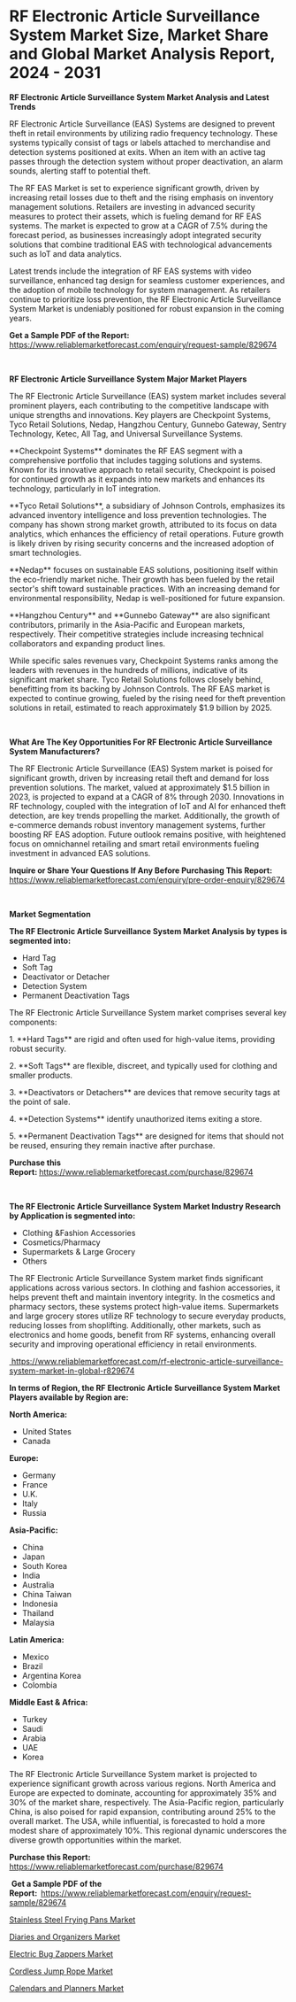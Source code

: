<p><h1>RF Electronic Article Surveillance System Market Size, Market Share and Global Market Analysis Report, 2024 - 2031</h1></p><p><strong>RF Electronic Article Surveillance System Market Analysis and Latest Trends</strong></p>
<p><p>RF Electronic Article Surveillance (EAS) Systems are designed to prevent theft in retail environments by utilizing radio frequency technology. These systems typically consist of tags or labels attached to merchandise and detection systems positioned at exits. When an item with an active tag passes through the detection system without proper deactivation, an alarm sounds, alerting staff to potential theft.</p><p>The RF EAS Market is set to experience significant growth, driven by increasing retail losses due to theft and the rising emphasis on inventory management solutions. Retailers are investing in advanced security measures to protect their assets, which is fueling demand for RF EAS systems. The market is expected to grow at a CAGR of 7.5% during the forecast period, as businesses increasingly adopt integrated security solutions that combine traditional EAS with technological advancements such as IoT and data analytics.</p><p>Latest trends include the integration of RF EAS systems with video surveillance, enhanced tag design for seamless customer experiences, and the adoption of mobile technology for system management. As retailers continue to prioritize loss prevention, the RF Electronic Article Surveillance System Market is undeniably positioned for robust expansion in the coming years.</p></p>
<p><strong>Get a Sample PDF of the Report:&nbsp;</strong> <a href="https://www.reliablemarketforecast.com/enquiry/request-sample/829674?utm_campaign=1870&utm_medium=2&utm_source=Github&utm_content=ia&utm_term=18122024&utm_id=rf-electronic-article-surveillance-system">https://www.reliablemarketforecast.com/enquiry/request-sample/829674</a></p>
<p>&nbsp;</p>
<p><strong>RF Electronic Article Surveillance System Major Market Players</strong></p>
<p><p>The RF Electronic Article Surveillance (EAS) system market includes several prominent players, each contributing to the competitive landscape with unique strengths and innovations. Key players are Checkpoint Systems, Tyco Retail Solutions, Nedap, Hangzhou Century, Gunnebo Gateway, Sentry Technology, Ketec, All Tag, and Universal Surveillance Systems.</p><p>**Checkpoint Systems** dominates the RF EAS segment with a comprehensive portfolio that includes tagging solutions and systems. Known for its innovative approach to retail security, Checkpoint is poised for continued growth as it expands into new markets and enhances its technology, particularly in IoT integration.</p><p>**Tyco Retail Solutions**, a subsidiary of Johnson Controls, emphasizes its advanced inventory intelligence and loss prevention technologies. The company has shown strong market growth, attributed to its focus on data analytics, which enhances the efficiency of retail operations. Future growth is likely driven by rising security concerns and the increased adoption of smart technologies.</p><p>**Nedap** focuses on sustainable EAS solutions, positioning itself within the eco-friendly market niche. Their growth has been fueled by the retail sector's shift toward sustainable practices. With an increasing demand for environmental responsibility, Nedap is well-positioned for future expansion.</p><p>**Hangzhou Century** and **Gunnebo Gateway** are also significant contributors, primarily in the Asia-Pacific and European markets, respectively. Their competitive strategies include increasing technical collaborators and expanding product lines.</p><p>While specific sales revenues vary, Checkpoint Systems ranks among the leaders with revenues in the hundreds of millions, indicative of its significant market share. Tyco Retail Solutions follows closely behind, benefitting from its backing by Johnson Controls. The RF EAS market is expected to continue growing, fueled by the rising need for theft prevention solutions in retail, estimated to reach approximately $1.9 billion by 2025.</p></p>
<p>&nbsp;</p>
<p><strong>What Are The Key Opportunities For RF Electronic Article Surveillance System Manufacturers?</strong></p>
<p><p>The RF Electronic Article Surveillance (EAS) System market is poised for significant growth, driven by increasing retail theft and demand for loss prevention solutions. The market, valued at approximately $1.5 billion in 2023, is projected to expand at a CAGR of 8% through 2030. Innovations in RF technology, coupled with the integration of IoT and AI for enhanced theft detection, are key trends propelling the market. Additionally, the growth of e-commerce demands robust inventory management systems, further boosting RF EAS adoption. Future outlook remains positive, with heightened focus on omnichannel retailing and smart retail environments fueling investment in advanced EAS solutions.</p></p>
<p><strong>Inquire or Share Your Questions If Any Before Purchasing This Report:</strong> <a href="https://www.reliablemarketforecast.com/enquiry/pre-order-enquiry/829674?utm_campaign=1870&utm_medium=2&utm_source=Github&utm_content=ia&utm_term=18122024&utm_id=rf-electronic-article-surveillance-system">https://www.reliablemarketforecast.com/enquiry/pre-order-enquiry/829674</a></p>
<p>&nbsp;</p>
<p><strong>Market Segmentation</strong></p>
<p><strong>The RF Electronic Article Surveillance System Market Analysis by types is segmented into:</strong></p>
<p><ul><li>Hard Tag</li><li>Soft Tag</li><li>Deactivator or Detacher</li><li>Detection System</li><li>Permanent Deactivation Tags</li></ul></p>
<p><p>The RF Electronic Article Surveillance System market comprises several key components: </p><p>1. **Hard Tags** are rigid and often used for high-value items, providing robust security. </p><p>2. **Soft Tags** are flexible, discreet, and typically used for clothing and smaller products. </p><p>3. **Deactivators or Detachers** are devices that remove security tags at the point of sale. </p><p>4. **Detection Systems** identify unauthorized items exiting a store. </p><p>5. **Permanent Deactivation Tags** are designed for items that should not be reused, ensuring they remain inactive after purchase.</p></p>
<p><strong>Purchase this Report:&nbsp;</strong><a href="https://www.reliablemarketforecast.com/purchase/829674?utm_campaign=1870&utm_medium=2&utm_source=Github&utm_content=ia&utm_term=18122024&utm_id=rf-electronic-article-surveillance-system">https://www.reliablemarketforecast.com/purchase/829674</a></p>
<p>&nbsp;</p>
<p><strong>The RF Electronic Article Surveillance System Market Industry Research by Application is segmented into:</strong></p>
<p><ul><li>Clothing &Fashion Accessories</li><li>Cosmetics/Pharmacy</li><li>Supermarkets & Large Grocery</li><li>Others</li></ul></p>
<p><p>The RF Electronic Article Surveillance System market finds significant applications across various sectors. In clothing and fashion accessories, it helps prevent theft and maintain inventory integrity. In the cosmetics and pharmacy sectors, these systems protect high-value items. Supermarkets and large grocery stores utilize RF technology to secure everyday products, reducing losses from shoplifting. Additionally, other markets, such as electronics and home goods, benefit from RF systems, enhancing overall security and improving operational efficiency in retail environments.</p></p>
<p><a href="https://www.reliablemarketforecast.com/rf-electronic-article-surveillance-system-market-in-global-r829674?utm_campaign=1870&utm_medium=2&utm_source=Github&utm_content=ia&utm_term=18122024&utm_id=rf-electronic-article-surveillance-system">&nbsp;https://www.reliablemarketforecast.com/rf-electronic-article-surveillance-system-market-in-global-r829674</a></p>
<p><strong>In terms of Region, the RF Electronic Article Surveillance System Market Players available by Region are:</strong></p>
<p>
    <p> <strong> North America: </strong>
        <ul>
            <li>United States</li>
            <li>Canada</li>
        </ul>
        </p> 
    <p> <strong> Europe: </strong>
        <ul>
            <li>Germany</li>
            <li>France</li>
            <li>U.K.</li>
            <li>Italy</li>
            <li>Russia</li>
        </ul>
        </p> 
    <p> <strong> Asia-Pacific: </strong>
        <ul>
            <li>China</li>
            <li>Japan</li>
            <li>South Korea</li>
            <li>India</li>
            <li>Australia</li>
            <li>China Taiwan</li>
            <li>Indonesia</li>
            <li>Thailand</li>
            <li>Malaysia</li>
        </ul>
        </p> 
    <p> <strong> Latin America: </strong>
        <ul>
            <li>Mexico</li>
            <li>Brazil</li>
            <li>Argentina Korea</li>
            <li>Colombia</li>
        </ul>
        </p> 
    <p> <strong> Middle East & Africa: </strong>
        <ul>
            <li>Turkey</li>
            <li>Saudi</li>
            <li>Arabia</li>
            <li>UAE</li>
            <li>Korea</li>
        </ul>
    </p>
    </p>
<p><p>The RF Electronic Article Surveillance System market is projected to experience significant growth across various regions. North America and Europe are expected to dominate, accounting for approximately 35% and 30% of the market share, respectively. The Asia-Pacific region, particularly China, is also poised for rapid expansion, contributing around 25% to the overall market. The USA, while influential, is forecasted to hold a more modest share of approximately 10%. This regional dynamic underscores the diverse growth opportunities within the market.</p></p>
<p><strong>Purchase this Report: </strong><a href="https://www.reliablemarketforecast.com/purchase/829674?utm_campaign=1870&utm_medium=2&utm_source=Github&utm_content=ia&utm_term=18122024&utm_id=rf-electronic-article-surveillance-system">https://www.reliablemarketforecast.com/purchase/829674</a></p>
<p>&nbsp;<strong>Get a Sample PDF of the Report:&nbsp;&nbsp;</strong><a href="https://www.reliablemarketforecast.com/enquiry/request-sample/829674?utm_campaign=1870&utm_medium=2&utm_source=Github&utm_content=ia&utm_term=18122024&utm_id=rf-electronic-article-surveillance-system">https://www.reliablemarketforecast.com/enquiry/request-sample/829674</a></p>
<p><strong></strong></p>
<p><p><a href="https://www.linkedin.com/pulse/stainless-steel-frying-pans-market-report-projected-109-cagr-r5wee?utm_campaign=1870&utm_medium=2&utm_source=Github&utm_content=ia&utm_term=18122024&utm_id=rf-electronic-article-surveillance-system">Stainless Steel Frying Pans Market</a></p><p><a href="https://www.linkedin.com/pulse/detailed-examination-diaries-organizers-market-size-projecting-neyqe?utm_campaign=1870&utm_medium=2&utm_source=Github&utm_content=ia&utm_term=18122024&utm_id=rf-electronic-article-surveillance-system">Diaries and Organizers Market</a></p><p><a href="https://www.linkedin.com/pulse/historical-trends-future-projections-electric-bug-zappers-market-a7sff?utm_campaign=1870&utm_medium=2&utm_source=Github&utm_content=ia&utm_term=18122024&utm_id=rf-electronic-article-surveillance-system">Electric Bug Zappers Market</a></p><p><a href="https://www.linkedin.com/pulse/cordless-jump-rope-market-includes-complete-analysis-size-xvcte?utm_campaign=1870&utm_medium=2&utm_source=Github&utm_content=ia&utm_term=18122024&utm_id=rf-electronic-article-surveillance-system">Cordless Jump Rope Market</a></p><p><a href="https://www.linkedin.com/pulse/growth-forecast-calendars-planners-industry-projected-85-cagr-from-bxoae?utm_campaign=1870&utm_medium=2&utm_source=Github&utm_content=ia&utm_term=18122024&utm_id=rf-electronic-article-surveillance-system">Calendars and Planners Market</a></p></p>